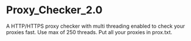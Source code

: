 # Proxy_Checker_2.0
A HTTP/HTTPS proxy checker with multi threading enabled to check your proxies fast.
Use max of 250 threads.
Put all your proxies in prox.txt.

